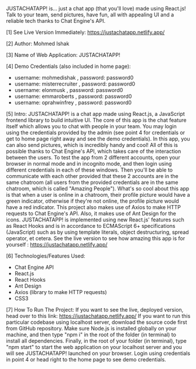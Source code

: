 JUSTACHATAPP! is... just a chat app (that you'll love) made using React.js! Talk to your team, send pictures, have fun, all with appealing UI and a reliable tech thanks to Chat Engine's API.

[1] See Live Version Immediately: https://justachatapp.netlify.app/

[2] Author: Mohmed Ishak

[3] Name of Web Application: JUSTACHATAPP!

[4] Demo Credentials (also included in home page): 
* username: mohmedishak , password: password0
* username: misterrecruiter , password: password0
* username: elonmusk , password: password0
* username: emmaroberts , password: password0
* username: oprahwinfrey , password: password0


[5] Intro: JUSTACHATAPP! is a chat app made using React.js, a JavaScript frontend library to build intuitive UI. The core of this app is the chat feature itself
which allows you to chat with people in your team. You may login using the credentials provided by the admin (see point 4 for credentials or get to home page right away
and see the demo credentials). In this app, you can also send pictures, which is incredibly handy and cool! All of this is possible thanks to Chat Engine's API, which 
takes care of the interaction between the users. To test the app from 2 different accounts, open your browser in normal mode and in incognito mode, and then login using
different credentials in each of these windows. Then you'll be able to communicate with each other provided that these 2 accounts are in the same chatroom (all users from the provided credentials are in the same chatroom, which is called "Amazing People"). What's so cool about this app is that when a user is online in a chatroom, their profile picture would have a green indicator, otherwise if they're not online, the profile picture would have a red indicator. This project also makes use of Axios to make HTTP requests to Chat Engine's API. Also, it makes use of Ant Design for the icons. JUSTACHATAPP! is implemented using new React.js' features such as React Hooks and is in accordance to ECMAScript 6+ specifications (JavaScript) such as by using template literals, object destructuring, spread operator, et cetera. See the live version to see how amazing this app is for yourself : https://justachatapp.netlify.app/

[6] Technologies/Features Used:
* Chat Engine API
* React.js
* React Hooks
* Ant Design
* Axios (library to make HTTP requests)
* CSS3

[7] How To Run The Project: If you want to see the live, deployed version, head over to this link: https://justachatapp.netlify.app/ If you want to run this particular
codebase using localhost server, download the source code first from GitHub repository. Make sure Node.js is installed globally on your machine, and then type
"npm i" in the root of the folder (in terminal) to install all dependencies. Finally, in the root of your folder (in terminal), type "npm start" to start the web application
on your localhost server and you will see JUSTACHATAPP! launched on your browser. Login using credentials in point 4 or head right to the home page to see demo credentials.
